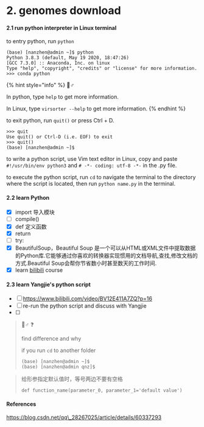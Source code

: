 # 2. genomes download

#### 2.1 run python interpreter in Linux terminal

to entry python, run `python`

```text
(base) [nanzhen@admin ~]$ python
Python 3.8.3 (default, May 19 2020, 18:47:26) 
[GCC 7.3.0] :: Anaconda, Inc. on linux
Type "help", "copyright", "credits" or "license" for more information.
>>> conda python
```

{% hint style="info" %}
🧙♂

In python,  type `help` to get more information.

In Linux, type `virsorter --help` to get more information.
{% endhint %}

to exit python, run `quit()` or press Ctrl + D.

```text
>>> quit
Use quit() or Ctrl-D (i.e. EOF) to exit
>>> quit()
(base) [nanzhen@admin ~]$ 
```

to write a python script, use Vim text editor in Linux, copy and paste `#!/usr/bin/env python3` and `# -*- coding: utf-8 -*-` in the .py file.

to execute the python script, run `cd` to navigate the terminal to the directory where the script is located, then run `python name.py` in the terminal.

#### 2.2 learn Python

* [x] import 导入模块
* [ ] compile\(\)
* [x] def 定义函数
* [x] return
* [ ] try:
* [x] BeautifulSoup，Beautiful Soup 是一个可以从HTML或XML文件中提取数据的Python库.它能够通过你喜欢的转换器实现惯用的文档导航,查找,修改文档的方式.Beautiful Soup会帮你节省数小时甚至数天的工作时间.
* [x] learn [bilibili](3.-bilibili-course.md) course

#### 2.3 learn Yangjie's python script

* [ ] https://www.bilibili.com/video/BV12E411A7ZQ?p=16
* [ ] re-run the python script and discuss with Yangjie
* [ ] 






> 🧙♂ ❓ 
>
> find difference and why
>
> if you run `cd` to another folder
>
> ```text
> (base) [nanzhen@admin ~]$ 
> (base) [nanzhen@admin qnz]$ 
> ```

> 给形参指定默认值时，等号两边不要有空格
>
> `def function_name(parameter_0, parameter_1='default value')`















#### References

https://blog.csdn.net/qq\_28267025/article/details/60337293

